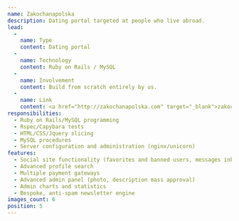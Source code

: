 ```yaml
---
name: Zakochanapolska
description: Dating portal targeted at people who live abroad.
lead:
  -
    name: Type
    content: Dating portal
  -
    name: Technology
    content: Ruby on Rails / MySQL
  -
    name: Involvement
    content: Build from scratch entirely by us.
  -
    name: Link
    content: <a href="http://zakochanapolska.com" target="_blank">zakochanapolska.com</a>
responsibilities:
  - Ruby on Rails/MySQL programming
  - Rspec/Capybara tests
  - HTML/CSS/Jquery slicing
  - MySQL procedures
  - Server configuration and administration (nginx/unicorn)
features:
  - Social site functionality (favorites and banned users, messages inbox/outbox)
  - Advanced profile search
  - Multiple payment gateways
  - Advanced admin panel (photo, description mass approval)
  - Admin charts and statistics
  - Bespoke, anti-spam newsletter engine
images_count: 6
position: 5
---
```

